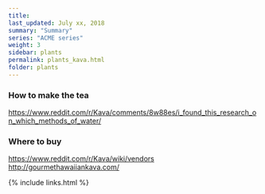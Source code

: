 ```yaml
---
title:  
last_updated: July xx, 2018
summary: "Summary"
series: "ACME series"
weight: 3
sidebar: plants
permalink: plants_kava.html
folder: plants
---
```


### How to make the tea
https://www.reddit.com/r/Kava/comments/8w88es/i_found_this_research_on_which_methods_of_water/

### Where to buy
https://www.reddit.com/r/Kava/wiki/vendors
http://gourmethawaiiankava.com/

{% include links.html %}
